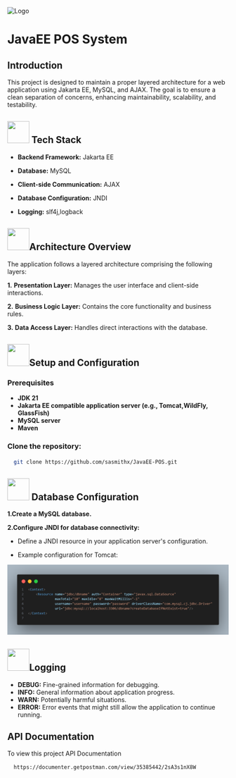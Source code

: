 
![Logo](https://encrypted-tbn0.gstatic.com/images?q=tbn:ANd9GcS-Hf_uKiJFQxIgHbHpaGUTByWMhldFc1zIeg&s)


# JavaEE POS System

## Introduction
This project is designed to maintain a proper layered architecture for a web application using Jakarta EE, MySQL, and AJAX. The goal is to ensure a clean separation of concerns, enhancing maintainability, scalability, and testability.



## <img src="https://user-images.githubusercontent.com/74038190/216122041-518ac897-8d92-4c6b-9b3f-ca01dcaf38ee.png" style="width: 50px; height: 50px;" alt=""> Tech Stack 

- **Backend Framework:** Jakarta EE

- **Database:** MySQL

- **Client-side Communication:** AJAX

- **Database Configuration:** JNDI

- **Logging:** slf4j,logback

## <img src="https://user-images.githubusercontent.com/74038190/216122028-c05b52fb-983e-4ee8-8811-6f30cd9ea5d5.png" style="width: 50px; height: 50px;" alt="">Architecture Overview

The application follows a layered architecture comprising the following layers:

**1.** **Presentation Layer:** Manages the user interface and client-side interactions.

**2.** **Business Logic Layer:** Contains the core functionality and business rules.

**3.** **Data Access Layer:** Handles direct interactions with the database.


## <img src="https://raw.githubusercontent.com/Tarikul-Islam-Anik/Animated-Fluent-Emojis/master/Emojis/Objects/Keyboard.png" style="width: 50px; height: 50px;" alt="">Setup and Configuration

### Prerequisites

- **JDK 21**
- **Jakarta EE compatible application server (e.g., Tomcat,WildFly, GlassFish)**
- **MySQL server**
- **Maven**

### Clone the repository:

```bash
  git clone https://github.com/sasmithx/JavaEE-POS.git
```  

## <img src="https://user-images.githubusercontent.com/74038190/216122003-1c7d9078-357a-47f5-81c7-1c4f2552e143.png" style="width: 50px; height: 50px;" alt=""> Database Configuration

**1.Create a MySQL database.**

**2.Configure JNDI for database connectivity:**
- Define a JNDI resource in your application server's configuration.

- Example configuration for Tomcat:

<img src="https://github.com/sasmithx/JavaEE-POS/blob/main/Screenshot/DBConfig.png" width="600px" height="auto">

## <img src="https://raw.githubusercontent.com/Tarikul-Islam-Anik/Animated-Fluent-Emojis/master/Emojis/Travel%20and%20places/High%20Voltage.png" style="width: 50px; height: 50px;" alt="">Logging

- **DEBUG:** Fine-grained information for debugging.
- **INFO:** General information about application progress.
- **WARN:** Potentially harmful situations.
- **ERROR:** Error events that might still allow the application to continue running.

 ## API Documentation

To view this project API Documentation

```bash
  https://documenter.getpostman.com/view/35385442/2sA3s1nX8W
```
 
